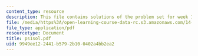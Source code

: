 ```yaml
---
content_type: resource
description: This file contains solutions of the problem set for week 1.
file: /media/https%3A/open-learning-course-data-rc.s3.amazonaws.com/14-30-introduction-to-statistical-method-in-economics-spring-2006/9949ee122441b5792b100402a4bb2ea2_ps1sol.pdf
file_type: application/pdf
resourcetype: Document
title: ps1sol.pdf
uid: 9949ee12-2441-b579-2b10-0402a4bb2ea2
---
```

